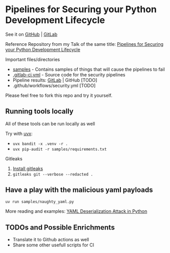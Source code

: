 # Pipelines for Securing your Python Development Lifecycle

See it on [GitHub](https://github.com/iokiwi/python-security-pipelines) | [GitLab](https://gitlab.com/iokiwi/python-security-pipelines)

Reference Repository from my Talk of the same title: [Pipelines for Securing your Python Development Lifecycle](https://docs.google.com/presentation/d/1hAYnZCIoPdgXLpZZsllKrhdKLscPrzpcAvUV5jrD8R4/edit?usp=sharing
)

Important files/directories

 * [samples](samples/) - Contains samples of things that will cause the pipelines to fail
 * [.gitlab-ci.yml](.gitlab-ci.yml) - Source code for the security pipelines
 * Pipeline results: [GitLab](https://gitlab.com/iokiwi/python-security-pipelines/-/pipelines) | GitHub [TODO]
 * .github/workflows/security.yml [TODO]

Please feel free to fork this repo and try it yourself. 

## Running tools locally
All of these tools can be run locally as well

Try with [uvx](https://docs.astral.sh/uv/getting-started/installation/):

 * `uvx bandit -x .venv -r .`
 * `uvx pip-audit -r samples/requirements.txt`

Gitleaks

  1. [Install gitleaks](https://github.com/gitleaks/gitleaks?tab=readme-ov-file#installing)
  2. `gitleaks git --verbose --redacted .`

## Have a play with the malicious yaml payloads

```bash
uv run samples/naughty_yaml.py
```

More reading and examples: [YAML Deserialization Attack in Python](https://net-square.com/yaml-deserialization-attack-in-python.html)

## TODOs and Possible Enrichments

 * Translate it to Github actions as well
 * Share some other usefull scripts for CI
